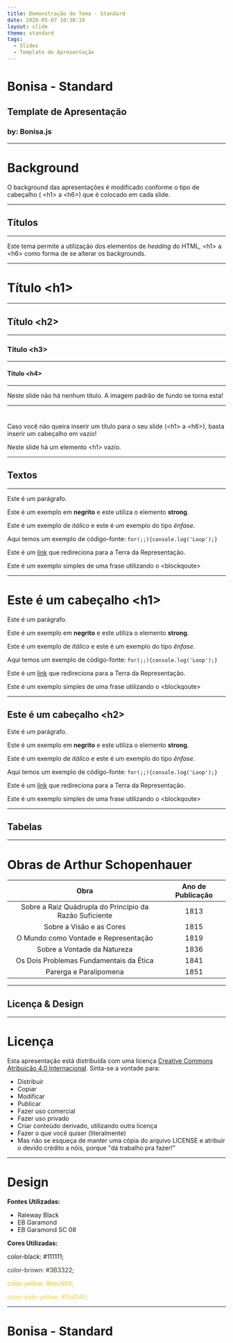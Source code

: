 ```yaml
---
title: Demonstração do Tema - Standard
date: 2020-05-07 10:30:19
layout: slide
theme: standard
tags:
  - Slides
  - Template de Apresentação
---
```


# Bonisa - Standard
## Template de Apresentação
### by: Bonisa.js

---

# Background

O background das apresentações é modificado conforme o tipo de cabeçalho ( &lt;h1&gt; a &lt;h6&gt;) que é colocado em cada slide.

---

## Títulos

---

Este tema permite a utilização dos elementos de *heading* do HTML, &lt;h1&gt; a &lt;h6&gt; como forma de se alterar os backgrounds.

---

# Título &lt;h1&gt;

***

## Título &lt;h2&gt;

***

### Título &lt;h3&gt;

***

#### Título &lt;h4&gt;

***

Neste slide não há nenhum título. A imagem padrão de fundo se torna esta!

---

# 

Caso você não queira inserir um título para o seu slide (&lt;h1&gt; a &lt;h6&gt;), basta inserir um cabeçalho em vazio!

Neste slide há um elemento  &lt;h1&gt; vazio.

---

## Textos

---

Este é um parágrafo.

Este é um exemplo em <b>negrito</b> e este utiliza o elemento <strong>strong</strong>.

Este é um exemplo de <i>itálico</i> e este é um exemplo do tipo <em>ênfase</em>.

Aqui temos um exemplo de código-fonte: <code>for(;;){console.log('Loop');} </code>

Este é um [link](#) que redireciona para a Terra da Representação.

<blockqoute>Este é um exemplo simples de uma frase utilizando o &lt;blockqoute&gt;</blockquote>

***

# Este é um cabeçalho &lt;h1&gt;

Este é um parágrafo.

Este é um exemplo em <b>negrito</b> e este utiliza o elemento <strong>strong</strong>.

Este é um exemplo de <i>itálico</i> e este é um exemplo do tipo <em>ênfase</em>.

Aqui temos um exemplo de código-fonte: <code>for(;;){console.log('Loop');} </code>

Este é um [link](#) que redireciona para a Terra da Representação.

<blockqoute>Este é um exemplo simples de uma frase utilizando o &lt;blockqoute&gt;</blockquote>

***

## Este é um cabeçalho &lt;h2&gt;

Este é um parágrafo.

Este é um exemplo em <b>negrito</b> e este utiliza o elemento <strong>strong</strong>.

Este é um exemplo de <i>itálico</i> e este é um exemplo do tipo <em>ênfase</em>.

Aqui temos um exemplo de código-fonte: <code>for(;;){console.log('Loop');} </code>

Este é um [link](#) que redireciona para a Terra da Representação.

<blockqoute>Este é um exemplo simples de uma frase utilizando o &lt;blockqoute&gt;</blockquote>

---

## Tabelas

---

# Obras de Arthur Schopenhauer

|                           Obra                          | Ano de Publicação |
|:-------------------------------------------------------:|:-----------------:|
| Sobre a Raiz Quádrupla do Princípio da Razão Suficiente |        1813       |
|                 Sobre a Visão e as Cores                |        1815       |
|           O Mundo como Vontade e Representação          |        1819       |
|               Sobre a Vontade da Natureza               |        1836       |
|         Os Dois Problemas Fundamentais da Ética         |        1841       |
|                  Parerga e Paralipomena                 |        1851       |

---

## Licença & Design

---

# Licença

Esta apresentação está distribuída com uma licença [Creative Commons Atribuição 4.0 Internacional](https://creativecommons.org/licenses/by/4.0/). Sinta-se a vontade para:

- Distribuir
- Copiar
- Modificar
- Publicar
- Fazer uso comercial
- Fazer uso privado
- Criar conteúdo derivado, utilizando outra licença
- Fazer o que você quiser (literalmente)
- Mas não se esqueça de manter uma cópia do arquivo LICENSE e atribuir o devido crédito a nóis, porque "dá trabalho pra fazer!"

---

# Design

**Fontes Utilizadas:**

- Raleway Black
- EB Garamond
- EB Garamond SC 08

**Cores Utilizadas:**

<p style="color:#111111;">color-black:       #111111;</p>
<p style="color:#3B3322;">color-brown:       #3B3322;</p>
<p style="color:#eec600;">color-yellow:      #eec600;</p>
<p style="color:#f0d040;">color-pale-yellow: #f0d040;</p>

---

# Bonisa - Standard